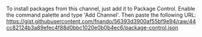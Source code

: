To install packages from this channel, just add it to Package Control. Enable the command palette and type 'Add Channel'. Then paste the following URL: https://gist.githubusercontent.com/fnando/56393d3900af55bf9e94/raw/44cc82124b3a89efec4f88d0bbc1020e0b0b4ec6/package-control.json